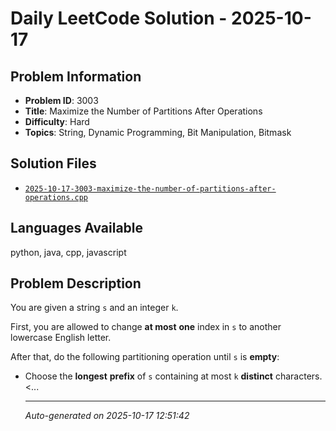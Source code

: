 # Daily LeetCode Solution - 2025-10-17

## Problem Information
- **Problem ID**: 3003
- **Title**: Maximize the Number of Partitions After Operations
- **Difficulty**: Hard
- **Topics**: String, Dynamic Programming, Bit Manipulation, Bitmask

## Solution Files
- [`2025-10-17-3003-maximize-the-number-of-partitions-after-operations.cpp`](solutions/2025/10/2025-10-17-3003-maximize-the-number-of-partitions-after-operations.cpp)

## Languages Available
python, java, cpp, javascript

## Problem Description
<p>You are given a string <code>s</code> and an integer <code>k</code>.</p>

<p>First, you are allowed to change <strong>at most</strong> <strong>one</strong> index in <code>s</code> to another lowercase English letter.</p>

<p>After that, do the following partitioning operation until <code>s</code> is <strong>empty</strong>:</p>

<ul>
	<li>Choose the <strong>longest</strong> <strong>prefix</strong> of <code>s</code> containing at most <code>k</code> <strong>distinct</strong> characters.</li>
	<...

---
*Auto-generated on 2025-10-17 12:51:42*
